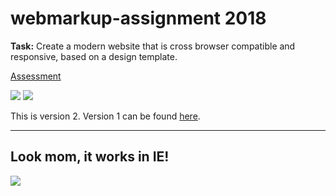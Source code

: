 # webmarkup-assignment 2018

**Task:** Create a modern website that is cross browser compatible and responsive, based on a design template.


[Assessment](https://static.jbaumann.nl/assessment.pdf)

[![](https://thijsotter.nl/img/valid_html5_blue.png)](https://validator.w3.org/nu/?doc=https%3A%2F%2Fwww.jbaumann.nl%2F)
[![](https://jigsaw.w3.org/css-validator/images/vcss-blue.png)](http://jigsaw.w3.org/css-validator/validator?uri=https%3A%2F%2Fwww.jbaumann.nl%2Findex.html&profile=css3svg)

This is version 2. Version 1 can be found [here](https://github.com/JurekInholland/webmarkup-assignment-v1).

___

## Look mom, it works in IE! ##
![](https://i.imgur.com/yMRRG2O.gif)
